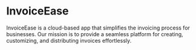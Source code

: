 # InvoiceEase
InvoiceEase is a cloud-based app that simplifies the invoicing process for businesses. Our mission is to provide a seamless platform for creating, customizing, and distributing invoices effortlessly.
